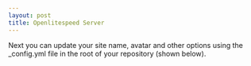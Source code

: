 ```yaml
---
layout: post
title: Openlitespeed Server
---
```


Next you can update your site name, avatar and other options using the _config.yml file in the root of your repository (shown below).